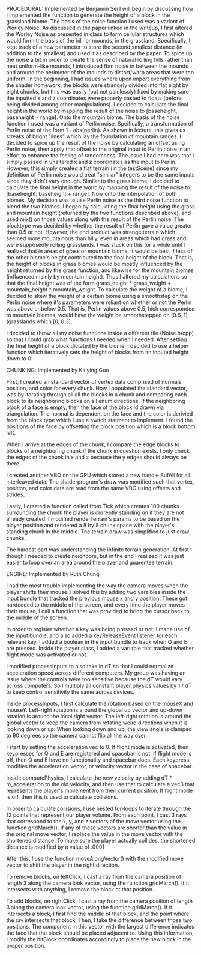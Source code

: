 PROCEDURAL: Implemented by Benjamin Sei
I will begin by discussing how I implemented the function to generate the height of a block in the grassland biome. The basis of the noise function I used was a variant of Worley Noise. As discussed in the paper linked in the writeup, I first altered the Worley Noise as presented in class to form cellular structures which would form the basis of the hill, or mounds, in the grassland. Specifically, I kept track of a new parameter to store the second smallest distance (in addition to the smallest) and used it as described by the paper. To spice up the noise a bit in order to create the sense of natural rolling hills rather than neat uniform-like mounds, I introduced fbm noise in between the mounds and around the perimeter of the mounds to distort/warp areas that were too uniform. In the beginning, I had issues where upon import everything from the shader homework, the blocks were strangely divided into flat eight by eight chunks, but this was easily (but not painlessly) fixed by making sure the inputted x and z coordinates were properly casted to floats (before being divided among other manipulations). I decided to calculate the final height in the world by mapping the result of the noise to [baseheight, baseheight + range].
Onto the mountain biome. The basis of the noise function I used was a variant of Perlin noise. Speifically, a transformation of Perlin noise of the form 1 - abs(perlin). As shown in lecture, this gives us streaks of bright "lines" which lay the foundation of mountain ranges. I decided to spice up the result of the noise by calculating an offset using Perlin noise, then apply that offset to the original input to Perlin noise in an effort to enhance the feeling of randomness. The issue I had here was that I simply passed in unaltered x and z coordinates as the input to Perlin. However, this simply created a flat terrain (in the testScene) since my definition of Perlin noise would treat "similar" integers to be the same inputs since they didn't vary enough. Similar to the grass biome, I decided to calculate the final height in the world by mapping the result of the noise to [baseheight, baseheight + range].
Now onto the interpolation of both biomes. My decision was to use Perlin noise as the third noise function to blend the two biomes. I began by calculating the final height using the grass and mountain height (returned by the two functions described above), and used mix() on those values along with the result of the Perlin noise. The blocktype was decided by whether the result of Perlin gave a value greater than 0.5 or not. However, the end product was strange terrain which seemed more mountainous than hilly, even in areas which had grass and were supposedly rolling grasslands. I was stuck on this for a while until I realized that in areas of grass or mountain biome, it would be best if less of the other biome's height contributed to the final height of the block. That is, the height of blocks in grass biomes would be mostly influenced by the height returned by the grass function, and likewise for the mountain biomes (influenced mainly by mountain height). Thus I altered my calculations so that the final height was of the form grass_height * grass_weight + mountain_height * mountain_weight. To calculate the weight of a biome, I decided to skew the weight of a certain biome using a smoothstep on the Perlin noise where it's parameters were reliant on whether or not the Perlin was above or below 0.5. That is, Perlin values above 0.5, hich corresponded to mountain biomes, would have the weight be smoothstepped on [0.6, 1] (grasslands which [0, 0.3].

I decided to throw all my noise functions inside a different file (Noise.h/cpp) so that I could grab what functions I needed when I needed.
After setting the final height of a block dictated by the biome, I decided to use a helper function which iteratively sets the height of blocks from an inputed height down to 0.

CHUNKING: Implemented by Kaiying Guo 

First, I created an standard vector of vertex data comprised of normals, position, and color for every chunk. How I populated the standard vector, was by iterating through all all the blocks in a chunk and comparing each block to its neighboring blocks on all enum directions. If the neighboring block of a face is empty, then the face of the block id drawn via triangulation. The normal is dependent on the face and the color is derivied from the block type which I use a switch statment to implement. I found the positions of the face by offsetting the block position which is a block bottom left. 

When I arrive at the edges of the chunk, I compare the edge blocks to blocks of a neighboring chunk if the chunk in question exists. I only check the edges of the chunk in x and z because the y edges should always be there. 

I created another VBO on the GPU which stored a new handle BufAll for all interleaved data.  The shaderprogram's draw was modified such that vertex, position, and color data are read from the same VBO using offsets and strides. 

Lastly, I created a function called from Tick which creates 100 chunks surrounding the chunk the player is currently standing on if they are not already created. I modified renderTerrain's params to be based on the player position and rendered a 8 by 8 chunk space with the player's standing chunk in the middle. The terrain.draw was simplified to just draw chunks.

The hardest part was understanding the infinite terrain generation. At first I though I needed to create neighbors, but in the end I realized it was just easier to loop over an area around the player and guarentee terrain. 

ENGINE: Implemented by Ruth Chung

I had the most trouble implementing the way the camera moves when the player shifts their mouse. I solved this by adding two varaibles inside the input bundle that tracked the previous mouse x and y position. These got hardcoded to the middle of the screen, and every time the player moves their mouse, I call a function that was provided to bring the cursor back to the middle of the screen.

In order to register whether a key was being pressed or not, I made use of the input bundle, and also added a keyReleaseEvent listener for each relevant key. I added a boolean in the input bundle to track when Q and E are pressed. Inside the player class, I added a variable that tracked whether flight mode was activated or not.

I modified processInputs to also take in dT so that I could normalize acceleration speed across different computers. My group was having an issue where the controls were too sensitive because the dT would vary across computers. So I multiply all constant player physics values by 1 / dT to keep control sensitivity the same across devices.

Inside processInputs, I first calculate the rotation based on the mouseX and mouseY. Left-right rotation is around the global up vector and up-down rotation is around the local right vector. The left-right rotation is around the global vector to keep the camera from rotating weird directions when it is looking down or up. When looking down and up, the view angle is clamped to 90 degrees so the camera cannot flip all the way over.

I start by setting the acceleration vec to 0. If flight mode is activated, then keypresses for Q and E are registered and spacebar is not. If flight mode is off, then Q and E have no functionality and spacebar does. Each keypress modifies the acceleration vector, or velocity vector in the case of spacebar.

Inside computePhysics, I calculate the new velocity by adding dT * m_acceleration to the old velocity, and then use that to calculate a vec3 that represents the player's movement from their current position. If flight mode is off, then this is used to calculate collisions.

In order to calculate collisions, I use nested for-loops to iterate through the 12 points that represent our player volume. From each point, I cast 3 rays that correspond to the x, y, and z vectors of the move vector using the function gridMarch(). If any of these vectors are shorter than the value in the original move vector, I replace the value in the move vector with the shortened distance. To make sure the player actually collides, the shortened distance is modified by a value of .0001

After this, I use the function moveAlongVector() with the modified move vector to shift the player in the right direction.

To remove blocks, on leftClick, I cast a ray from the camera position of length 3 along the camera look vector, using the function gridMarch(). If it intersects with anything, I remove the block at that position.

To add blocks, on rightClick, I cast a ray from the camera position of length 3 along the camera look vector, using the function gridMarch(). If it intersects a block, I first find the middle of that block, and the point where the ray intersects that block. Then, I take the difference between those two positions. The component in this vector with the largest difference indicates the face that the block should be placed adjacent to. Using this information, I modify the hitBlock coordinates accordingly to place the new block in the proper position.
